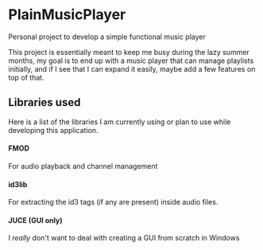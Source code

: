 # PlainMusicPlayer
Personal project to develop a simple functional music player

This project is essentially meant to keep me busy during the lazy summer months,
my goal is to end up with a music player that can manage playlists initially, and
if I see that I can expand it easily, maybe add a few features on top of that.


##  Libraries used
Here is a list of the libraries I am currently using or plan to use while 
developing this application.
#### FMOD
 For audio playback and channel management
        
#### id3lib
For extracting the id3 tags (if any are present) inside audio files.
        
#### JUCE (GUI only)
I *really* don't want to deal with creating a GUI from scratch in Windows
